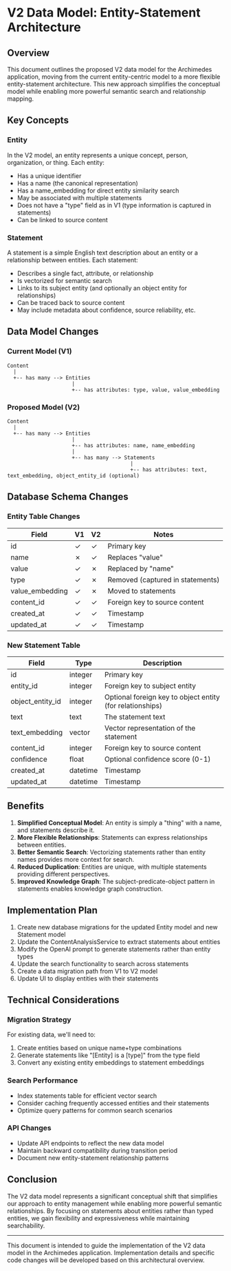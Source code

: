 # V2 Data Model: Entity-Statement Architecture

## Overview

This document outlines the proposed V2 data model for the Archimedes application, moving from the current entity-centric model to a more flexible entity-statement architecture. This new approach simplifies the conceptual model while enabling more powerful semantic search and relationship mapping.

## Key Concepts

### Entity

In the V2 model, an entity represents a unique concept, person, organization, or thing. Each entity:

- Has a unique identifier
- Has a name (the canonical representation)
- Has a name_embedding for direct entity similarity search
- May be associated with multiple statements
- Does not have a "type" field as in V1 (type information is captured in statements)
- Can be linked to source content

### Statement

A statement is a simple English text description about an entity or a relationship between entities. Each statement:

- Describes a single fact, attribute, or relationship
- Is vectorized for semantic search
- Links to its subject entity (and optionally an object entity for relationships)
- Can be traced back to source content
- May include metadata about confidence, source reliability, etc.

## Data Model Changes

### Current Model (V1)

```
Content
  |
  +-- has many --> Entities
                     |
                     +-- has attributes: type, value, value_embedding
```

### Proposed Model (V2)

```
Content
  |
  +-- has many --> Entities
                     |
                     +-- has attributes: name, name_embedding
                     |
                     +-- has many --> Statements
                                        |
                                        +-- has attributes: text, text_embedding, object_entity_id (optional)
```

## Database Schema Changes

### Entity Table Changes

| Field | V1 | V2 | Notes |
|-------|----|----|-------|
| id | ✓ | ✓ | Primary key |
| name | ✗ | ✓ | Replaces "value" |
| value | ✓ | ✗ | Replaced by "name" |
| type | ✓ | ✗ | Removed (captured in statements) |
| value_embedding | ✓ | ✗ | Moved to statements |
| content_id | ✓ | ✓ | Foreign key to source content |
| created_at | ✓ | ✓ | Timestamp |
| updated_at | ✓ | ✓ | Timestamp |

### New Statement Table

| Field | Type | Description |
|-------|------|-------------|
| id | integer | Primary key |
| entity_id | integer | Foreign key to subject entity |
| object_entity_id | integer | Optional foreign key to object entity (for relationships) |
| text | text | The statement text |
| text_embedding | vector | Vector representation of the statement |
| content_id | integer | Foreign key to source content |
| confidence | float | Optional confidence score (0-1) |
| created_at | datetime | Timestamp |
| updated_at | datetime | Timestamp |

## Benefits

1. **Simplified Conceptual Model**: An entity is simply a "thing" with a name, and statements describe it.
2. **More Flexible Relationships**: Statements can express relationships between entities.
3. **Better Semantic Search**: Vectorizing statements rather than entity names provides more context for search.
4. **Reduced Duplication**: Entities are unique, with multiple statements providing different perspectives.
5. **Improved Knowledge Graph**: The subject-predicate-object pattern in statements enables knowledge graph construction.

## Implementation Plan

1. Create new database migrations for the updated Entity model and new Statement model
2. Update the ContentAnalysisService to extract statements about entities
3. Modify the OpenAI prompt to generate statements rather than entity types
4. Update the search functionality to search across statements
5. Create a data migration path from V1 to V2 model
6. Update UI to display entities with their statements

## Technical Considerations

### Migration Strategy

For existing data, we'll need to:
1. Create entities based on unique name+type combinations
2. Generate statements like "[Entity] is a [type]" from the type field
3. Convert any existing entity embeddings to statement embeddings

### Search Performance

- Index statements table for efficient vector search
- Consider caching frequently accessed entities and their statements
- Optimize query patterns for common search scenarios

### API Changes

- Update API endpoints to reflect the new data model
- Maintain backward compatibility during transition period
- Document new entity-statement relationship patterns

## Conclusion

The V2 data model represents a significant conceptual shift that simplifies our approach to entity management while enabling more powerful semantic relationships. By focusing on statements about entities rather than typed entities, we gain flexibility and expressiveness while maintaining searchability.

---

This document is intended to guide the implementation of the V2 data model in the Archimedes application. Implementation details and specific code changes will be developed based on this architectural overview.
